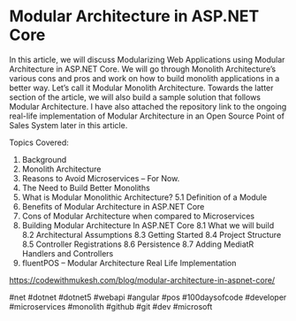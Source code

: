 # Modular Architecture in ASP.NET Core

In this article, we will discuss Modularizing Web Applications using Modular Architecture in ASP.NET Core. We will go through Monolith Architecture’s various cons and pros and work on how to build monolith applications in a better way. Let’s call it Modular Monolith Architecture. Towards the latter section of the article, we will also build a sample solution that follows Modular Architecture. I have also attached the repository link to the ongoing real-life implementation of Modular Architecture in an Open Source Point of Sales System later in this article.

Topics Covered:
1. Background
2. Monolith Architecture
3. Reasons to Avoid Microservices – For Now.
4. The Need to Build Better Monoliths
5. What is Modular Monolithic Architecture?
5.1 Definition of a Module
6. Benefits of Modular Architecture in ASP.NET Core
7. Cons of Modular Architecture when compared to Microservices
8. Building Modular Architecture In ASP.NET Core
8.1 What we will build
8.2 Architectural Assumptions
8.3 Getting Started
8.4 Project Structure
8.5 Controller Registrations
8.6 Persistence
8.7 Adding MediatR Handlers and Controllers
9. fluentPOS – Modular Architecture Real Life Implementation

https://codewithmukesh.com/blog/modular-architecture-in-aspnet-core/

#net #dotnet #dotnet5 #webapi #angular #pos #100daysofcode #developer #microservices #monolith #github #git #dev #microsoft
